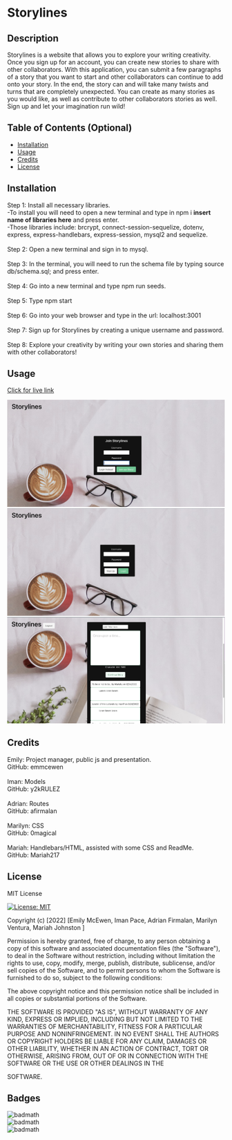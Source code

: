 # Storylines

## Description

Storylines is a website that allows you to explore your writing creativity. Once you sign up for an account, you can create new stories to share with other collaborators. With this application, you can submit a few paragraphs of a story that you want to start and other collaborators can continue to add onto your story. In the end, the story can and will take many twists and turns that are completely unexpected. You can create as many stories as you would like, as well as contribute to other collaborators stories as well. Sign up and let your imagination run wild!

## Table of Contents (Optional)

- [Installation](#installation)
- [Usage](#usage)
- [Credits](#credits)
- [License](#license)

## Installation
Step 1: Install all necessary libraries. 
<br>
-To install you will need to open a new terminal and type in npm i **insert name of libraries here** and press enter. <br>
-Those libraries include: brcrypt, connect-session-sequelize, dotenv, express, express-handlebars, express-session, mysql2 and sequelize.
<br>
<br>
Step 2: Open a new terminal and sign in to mysql.
<br>
<br>
Step 3: In the terminal, you will need to run the schema file by typing source db/schema.sql; and press enter.
<br>
<br>
Step 4: Go into a new terminal and type npm run seeds.
<br>
<br>
Step 5: Type npm start
<br>
<br>
Step 6: Go into your web browser and type in the url: localhost:3001
<br>
<br>
Step 7: Sign up for Storylines by creating a unique username and password.
<br>
<br>
Step 8: Explore your creativity by writing your own stories and sharing them with other collaborators!

## Usage

 <a href="https://project2-em.herokuapp.com/">Click for live link</a>


![screenshot1](assets/storylines1.png)
![screenshot1](assets/storylines2.png)
![screenshot1](assets/storylines3.png)

## Credits

Emily: Project manager, public js and presentation.
<br>
GitHub: emmcewen
<br>
<br>
Iman: Models
<br>
GitHub: y2kRULEZ
<br>
<br>
Adrian: Routes
<br>
GitHub: afirmalan
<br>
<br>
Marilyn: CSS
<br>
GitHub: 0magical
<br>
<br>
Mariah: Handlebars/HTML, assisted with some CSS and ReadMe.
<br>
GitHub: Mariah217


## License
MIT License

[![License: MIT](https://img.shields.io/badge/License-MIT-yellow.svg)](https://opensource.org/licenses/MIT)

Copyright (c) [2022] [Emily McEwen, Iman Pace, Adrian Firmalan, Marilyn Ventura, Mariah Johnston ]

Permission is hereby granted, free of charge, to any person obtaining a copy
of this software and associated documentation files (the "Software"), to deal
in the Software without restriction, including without limitation the rights
to use, copy, modify, merge, publish, distribute, sublicense, and/or sell
copies of the Software, and to permit persons to whom the Software is
furnished to do so, subject to the following conditions:

The above copyright notice and this permission notice shall be included in all
copies or substantial portions of the Software.

THE SOFTWARE IS PROVIDED "AS IS", WITHOUT WARRANTY OF ANY KIND, EXPRESS OR
IMPLIED, INCLUDING BUT NOT LIMITED TO THE WARRANTIES OF MERCHANTABILITY,
FITNESS FOR A PARTICULAR PURPOSE AND NONINFRINGEMENT. IN NO EVENT SHALL THE
AUTHORS OR COPYRIGHT HOLDERS BE LIABLE FOR ANY CLAIM, DAMAGES OR OTHER
LIABILITY, WHETHER IN AN ACTION OF CONTRACT, TORT OR OTHERWISE, ARISING FROM,
OUT OF OR IN CONNECTION WITH THE SOFTWARE OR THE USE OR OTHER DEALINGS IN THE

SOFTWARE.

## Badges

![badmath](https://img.shields.io/static/v1?label=JavaScript&message=72%&color=blue)<br>
![badmath](https://img.shields.io/static/v1?label=Handlebars&message=23%&color=orange)<br>
![badmath](https://img.shields.io/static/v1?label=CSS&message=4%&color=yellow)<br>

